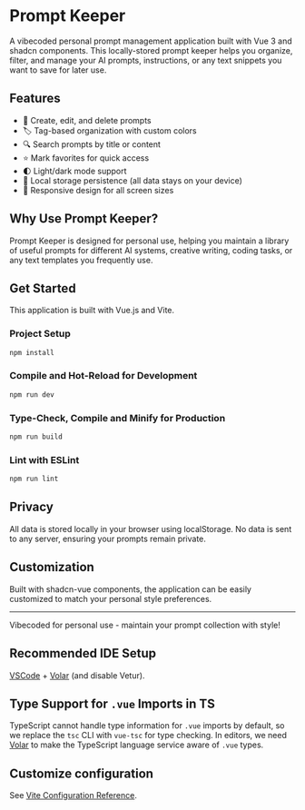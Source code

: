 # Prompt Keeper

A vibecoded personal prompt management application built with Vue 3 and shadcn components. This locally-stored prompt keeper helps you organize, filter, and manage your AI prompts, instructions, or any text snippets you want to save for later use.

## Features

- 📝 Create, edit, and delete prompts
- 🏷️ Tag-based organization with custom colors
- 🔍 Search prompts by title or content
- ⭐ Mark favorites for quick access
- 🌓 Light/dark mode support
- 💾 Local storage persistence (all data stays on your device)
- 📱 Responsive design for all screen sizes

## Why Use Prompt Keeper?

Prompt Keeper is designed for personal use, helping you maintain a library of useful prompts for different AI systems, creative writing, coding tasks, or any text templates you frequently use.

## Get Started

This application is built with Vue.js and Vite.

### Project Setup

```sh
npm install
```

### Compile and Hot-Reload for Development

```sh
npm run dev
```

### Type-Check, Compile and Minify for Production

```sh
npm run build
```

### Lint with ESLint

```sh
npm run lint
```

## Privacy

All data is stored locally in your browser using localStorage. No data is sent to any server, ensuring your prompts remain private.

## Customization

Built with shadcn-vue components, the application can be easily customized to match your personal style preferences.

---

Vibecoded for personal use - maintain your prompt collection with style!

## Recommended IDE Setup

[VSCode](https://code.visualstudio.com/) + [Volar](https://marketplace.visualstudio.com/items?itemName=Vue.volar) (and disable Vetur).

## Type Support for `.vue` Imports in TS

TypeScript cannot handle type information for `.vue` imports by default, so we replace the `tsc` CLI with `vue-tsc` for type checking. In editors, we need [Volar](https://marketplace.visualstudio.com/items?itemName=Vue.volar) to make the TypeScript language service aware of `.vue` types.

## Customize configuration

See [Vite Configuration Reference](https://vite.dev/config/).
